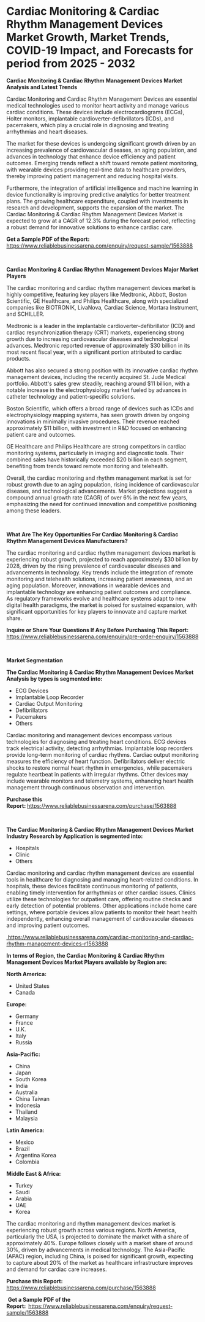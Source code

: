 <p><h1>Cardiac Monitoring & Cardiac Rhythm Management Devices Market Growth, Market Trends, COVID-19 Impact, and Forecasts for period from 2025 - 2032</h1></p><p><strong>Cardiac Monitoring & Cardiac Rhythm Management Devices Market Analysis and Latest Trends</strong></p>
<p><p>Cardiac Monitoring and Cardiac Rhythm Management Devices are essential medical technologies used to monitor heart activity and manage various cardiac conditions. These devices include electrocardiograms (ECGs), Holter monitors, implantable cardioverter-defibrillators (ICDs), and pacemakers, which play a crucial role in diagnosing and treating arrhythmias and heart diseases. </p><p>The market for these devices is undergoing significant growth driven by an increasing prevalence of cardiovascular diseases, an aging population, and advances in technology that enhance device efficiency and patient outcomes. Emerging trends reflect a shift toward remote patient monitoring, with wearable devices providing real-time data to healthcare providers, thereby improving patient management and reducing hospital visits. </p><p>Furthermore, the integration of artificial intelligence and machine learning in device functionality is improving predictive analytics for better treatment plans. The growing healthcare expenditure, coupled with investments in research and development, supports the expansion of the market. The Cardiac Monitoring & Cardiac Rhythm Management Devices Market is expected to grow at a CAGR of 12.3% during the forecast period, reflecting a robust demand for innovative solutions to enhance cardiac care.</p></p>
<p><strong>Get a Sample PDF of the Report:&nbsp;</strong> <a href="https://www.reliablebusinessarena.com/enquiry/request-sample/1563888?utm_campaign=2928&utm_medium=2&utm_source=Github&utm_content=ia&utm_term=13042025&utm_id=cardiac-monitoring-cardiac-rhythm-management-devices">https://www.reliablebusinessarena.com/enquiry/request-sample/1563888</a></p>
<p>&nbsp;</p>
<p><strong>Cardiac Monitoring & Cardiac Rhythm Management Devices Major Market Players</strong></p>
<p><p>The cardiac monitoring and cardiac rhythm management devices market is highly competitive, featuring key players like Medtronic, Abbott, Boston Scientific, GE Healthcare, and Philips Healthcare, along with specialized companies like BIOTRONIK, LivaNova, Cardiac Science, Mortara Instrument, and SCHILLER. </p><p>Medtronic is a leader in the implantable cardioverter-defibrillator (ICD) and cardiac resynchronization therapy (CRT) markets, experiencing strong growth due to increasing cardiovascular diseases and technological advances. Medtronic reported revenue of approximately $30 billion in its most recent fiscal year, with a significant portion attributed to cardiac products.</p><p>Abbott has also secured a strong position with its innovative cardiac rhythm management devices, including the recently acquired St. Jude Medical portfolio. Abbott's sales grew steadily, reaching around $11 billion, with a notable increase in the electrophysiology market fueled by advances in catheter technology and patient-specific solutions.</p><p>Boston Scientific, which offers a broad range of devices such as ICDs and electrophysiology mapping systems, has seen growth driven by ongoing innovations in minimally invasive procedures. Their revenue reached approximately $11 billion, with investment in R&D focused on enhancing patient care and outcomes.</p><p>GE Healthcare and Philips Healthcare are strong competitors in cardiac monitoring systems, particularly in imaging and diagnostic tools. Their combined sales have historically exceeded $20 billion in each segment, benefiting from trends toward remote monitoring and telehealth.</p><p>Overall, the cardiac monitoring and rhythm management market is set for robust growth due to an aging population, rising incidence of cardiovascular diseases, and technological advancements. Market projections suggest a compound annual growth rate (CAGR) of over 6% in the next few years, emphasizing the need for continued innovation and competitive positioning among these leaders.</p></p>
<p>&nbsp;</p>
<p><strong>What Are The Key Opportunities For Cardiac Monitoring & Cardiac Rhythm Management Devices Manufacturers?</strong></p>
<p><p>The cardiac monitoring and cardiac rhythm management devices market is experiencing robust growth, projected to reach approximately $30 billion by 2028, driven by the rising prevalence of cardiovascular diseases and advancements in technology. Key trends include the integration of remote monitoring and telehealth solutions, increasing patient awareness, and an aging population. Moreover, innovations in wearable devices and implantable technology are enhancing patient outcomes and compliance. As regulatory frameworks evolve and healthcare systems adapt to new digital health paradigms, the market is poised for sustained expansion, with significant opportunities for key players to innovate and capture market share.</p></p>
<p><strong>Inquire or Share Your Questions If Any Before Purchasing This Report:</strong> <a href="https://www.reliablebusinessarena.com/enquiry/pre-order-enquiry/1563888?utm_campaign=2928&utm_medium=2&utm_source=Github&utm_content=ia&utm_term=13042025&utm_id=cardiac-monitoring-cardiac-rhythm-management-devices">https://www.reliablebusinessarena.com/enquiry/pre-order-enquiry/1563888</a></p>
<p>&nbsp;</p>
<p><strong>Market Segmentation</strong></p>
<p><strong>The Cardiac Monitoring & Cardiac Rhythm Management Devices Market Analysis by types is segmented into:</strong></p>
<p><ul><li>ECG Devices</li><li>Implantable Loop Recorder</li><li>Cardiac Output Monitoring</li><li>Defibrillators</li><li>Pacemakers</li><li>Others</li></ul></p>
<p><p>Cardiac monitoring and management devices encompass various technologies for diagnosing and treating heart conditions. ECG devices track electrical activity, detecting arrhythmias. Implantable loop recorders provide long-term monitoring of cardiac rhythms. Cardiac output monitoring measures the efficiency of heart function. Defibrillators deliver electric shocks to restore normal heart rhythm in emergencies, while pacemakers regulate heartbeat in patients with irregular rhythms. Other devices may include wearable monitors and telemetry systems, enhancing heart health management through continuous observation and intervention.</p></p>
<p><strong>Purchase this Report:&nbsp;</strong><a href="https://www.reliablebusinessarena.com/purchase/1563888?utm_campaign=2928&utm_medium=2&utm_source=Github&utm_content=ia&utm_term=13042025&utm_id=cardiac-monitoring-cardiac-rhythm-management-devices">https://www.reliablebusinessarena.com/purchase/1563888</a></p>
<p>&nbsp;</p>
<p><strong>The Cardiac Monitoring & Cardiac Rhythm Management Devices Market Industry Research by Application is segmented into:</strong></p>
<p><ul><li>Hospitals</li><li>Clinic</li><li>Others</li></ul></p>
<p><p>Cardiac monitoring and cardiac rhythm management devices are essential tools in healthcare for diagnosing and managing heart-related conditions. In hospitals, these devices facilitate continuous monitoring of patients, enabling timely intervention for arrhythmias or other cardiac issues. Clinics utilize these technologies for outpatient care, offering routine checks and early detection of potential problems. Other applications include home care settings, where portable devices allow patients to monitor their heart health independently, enhancing overall management of cardiovascular diseases and improving patient outcomes.</p></p>
<p><a href="https://www.reliablebusinessarena.com/cardiac-monitoring-and-cardiac-rhythm-management-devices-r1563888?utm_campaign=2928&utm_medium=2&utm_source=Github&utm_content=ia&utm_term=13042025&utm_id=cardiac-monitoring-cardiac-rhythm-management-devices">&nbsp;https://www.reliablebusinessarena.com/cardiac-monitoring-and-cardiac-rhythm-management-devices-r1563888</a></p>
<p><strong>In terms of Region, the Cardiac Monitoring & Cardiac Rhythm Management Devices Market Players available by Region are:</strong></p>
<p>
    <p> <strong> North America: </strong>
        <ul>
            <li>United States</li>
            <li>Canada</li>
        </ul>
        </p> 
    <p> <strong> Europe: </strong>
        <ul>
            <li>Germany</li>
            <li>France</li>
            <li>U.K.</li>
            <li>Italy</li>
            <li>Russia</li>
        </ul>
        </p> 
    <p> <strong> Asia-Pacific: </strong>
        <ul>
            <li>China</li>
            <li>Japan</li>
            <li>South Korea</li>
            <li>India</li>
            <li>Australia</li>
            <li>China Taiwan</li>
            <li>Indonesia</li>
            <li>Thailand</li>
            <li>Malaysia</li>
        </ul>
        </p> 
    <p> <strong> Latin America: </strong>
        <ul>
            <li>Mexico</li>
            <li>Brazil</li>
            <li>Argentina Korea</li>
            <li>Colombia</li>
        </ul>
        </p> 
    <p> <strong> Middle East & Africa: </strong>
        <ul>
            <li>Turkey</li>
            <li>Saudi</li>
            <li>Arabia</li>
            <li>UAE</li>
            <li>Korea</li>
        </ul>
    </p>
    </p>
<p><p>The cardiac monitoring and rhythm management devices market is experiencing robust growth across various regions. North America, particularly the USA, is projected to dominate the market with a share of approximately 40%. Europe follows closely with a market share of around 30%, driven by advancements in medical technology. The Asia-Pacific (APAC) region, including China, is poised for significant growth, expecting to capture about 20% of the market as healthcare infrastructure improves and demand for cardiac care increases.</p></p>
<p><strong>Purchase this Report: </strong><a href="https://www.reliablebusinessarena.com/purchase/1563888?utm_campaign=2928&utm_medium=2&utm_source=Github&utm_content=ia&utm_term=13042025&utm_id=cardiac-monitoring-cardiac-rhythm-management-devices">https://www.reliablebusinessarena.com/purchase/1563888</a></p>
<p>&nbsp;<strong>Get a Sample PDF of the Report:&nbsp;&nbsp;</strong><a href="https://www.reliablebusinessarena.com/enquiry/request-sample/1563888?utm_campaign=2928&utm_medium=2&utm_source=Github&utm_content=ia&utm_term=13042025&utm_id=cardiac-monitoring-cardiac-rhythm-management-devices">https://www.reliablebusinessarena.com/enquiry/request-sample/1563888</a></p>
<p><strong></strong></p>
<p><p></p><p></p><p></p></p>
